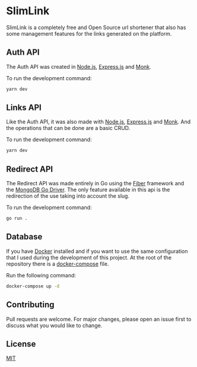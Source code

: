# SlimLink

SlimLink is a completely free and Open Source url shortener that also has some management features for the links generated on the platform.

## Auth API

The Auth API was created in [Node.js](https://nodejs.org/en/), [Express.js](https://expressjs.com/) and [Monk](https://automattic.github.io/monk/docs/GETTING_STARTED.html).

To run the development command:

```bash
yarn dev
```

## Links API

Like the Auth API, it was also made with [Node.js](https://nodejs.org/en/), [Express.js](https://expressjs.com/) and [Monk](https://automattic.github.io/monk/docs/GETTING_STARTED.html). And the operations that can be done are a basic CRUD.

To run the development command:

```bash
yarn dev
```

## Redirect API

The Redirect API was made entirely in Go using the [Fiber](https://gofiber.io/) framework and the [MongoDB Go Driver](https://github.com/mongodb/mongo-go-driver). The only feature available in this api is the redirection of the use taking into account the slug.

To run the development command:

```bash
go run .
```

## Database

If you have [Docker](https://docs.docker.com/develop/) installed and if you want to use the same configuration that I used during the development of this project. At the root of the repository there is a [docker-compose](https://docs.docker.com/compose/) file.

Run the following command:

```bash
docker-compose up -d
```

## Contributing
Pull requests are welcome. For major changes, please open an issue first to discuss what you would like to change.

## License
[MIT](https://choosealicense.com/licenses/mit/)
